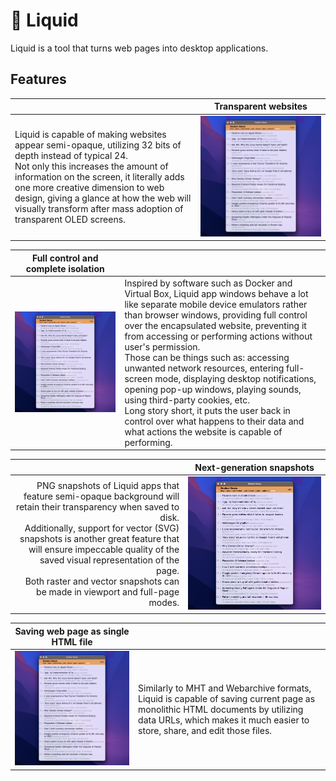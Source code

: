 # :ocean: Liquid

Liquid is a tool that turns web pages into desktop applications.


## Features

| | Transparent websites |
|:-|:-:|
| Liquid is capable of making websites appear semi-opaque, utilizing 32 bits of depth instead of typical 24.<br>Not only this increases the amount of information on the screen, it literally adds one more creative dimension to web design, giving a glance at how the web will visually transform after mass adoption of transparent OLED screens. | [![Transparency snapshot](assets/images/transparency-square.png)](assets/images/transparency.png) |

| Full control and complete isolation | |
|:-:|:-|
| [![Transparency snapshot](assets/images/transparency-square.png)](assets/images/transparency.png) | Inspired by software such as Docker and Virtual Box, Liquid app windows behave a lot like separate mobile device emulators rather than browser windows, providing full control over the encapsulated website, preventing it from accessing or performing actions without user's permission.<br>Those can be things such as: accessing unwanted network resources, entering full-screen mode, displaying desktop notifications, opening pop-up windows, playing sounds, using third-party cookies, etc.<br>Long story short, it puts the user back in control over what happens to their data and what actions the website is capable of performing. |

| | Next-generation snapshots |
|-:|:-:|
| PNG snapshots of Liquid apps that feature semi-opaque background will retain their transparency when saved to disk.<br>Additionally, support for vector (SVG) snapshots is another great feature that will ensure impeccable quality of the saved visual representation of the page.<br>Both raster and vector snapshots can be made in viewport and full-page modes. | [![Transparency snapshot](assets/images/transparency-square.png)](assets/images/transparency.png) |

| Saving web page as single HTML file | |
|:-:|:-|
| [![Transparency snapshot](assets/images/transparency-square.png)](assets/images/transparency.png) | Similarly to MHT and Webarchive formats, Liquid is capable of saving current page as monolithic HTML documents by utilizing data URLs, which makes it much easier to store, share, and edit those files. |
